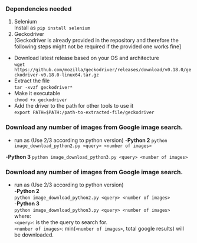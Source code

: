 ### Dependencies needed  

1. Selenium  
Install as `pip install selenium`  
2. Geckodriver  
[Geckodriver is already provided in the repository and therefore the following steps might not be required if the provided one works fine]  
- Download latest release based on your OS and architecture   
`wget https://github.com/mozilla/geckodriver/releases/download/v0.18.0/geckodriver-v0.18.0-linux64.tar.gz`
- Extract the file  
`tar -xvzf geckodriver*`  
- Make it executable  
`chmod +x geckodriver`  
- Add the driver to the path for other tools to use it  
`export PATH=$PATH:/path-to-extracted-file/geckodriver`  

### Download any number of images from Google image search.

- run as (Use 2/3 according to python version)
-**Python 2**
`python image_download_python2.py <query> <number of images>`

-**Python 3**
`python image_download_python3.py <query> <number of images>`

### Download any number of images from Google image search.

- run as (Use 2/3 according to python version)  
-**Python 2**  
`python image_download_python2.py <query> <number of images>`  
-**Python 3**  
`python image_download_python3.py <query> <number of images>`  
where:  
`<query>`: is the the query to search for.  
`<number of images>`: min(`<number of images>`, total google results) will be downloaded.  
